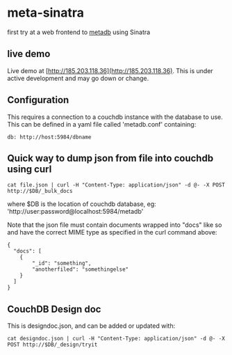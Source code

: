 # meta-sinatra
first try at a web frontend to [metadb](https://github.com/ameba23/meta-database) using Sinatra


## live demo
Live demo at [http://185.203.118.36](http://185.203.118.36).  This is under active development and may go down or change.

## Configuration

This requires a connection to a couchdb instance with the database to use.  This can be defined in a yaml file called 'metadb.conf' containing:

```
db: http://host:5984/dbname
```

## Quick way to dump json from file into couchdb using curl

```
cat file.json | curl -H "Content-Type: application/json" -d @- -X POST http://$DB/_bulk_docs
```

where $DB is the location of couchdb database, eg: 'http://user:password@localhost:5984/metadb'

Note that the json file must contain documents wrapped into "docs" like so and have the correct MIME type as specified in the curl command above:

```
{
  "docs": [
    {
        "_id": "something",
        "anotherfiled": "somethingelse"
    }
  ]
}
```

## CouchDB Design doc

This is designdoc.json, and can be added or updated with:

```
cat designdoc.json | curl -H "Content-Type: application/json" -d @- -X POST http://$DB/_design/tryit
```


